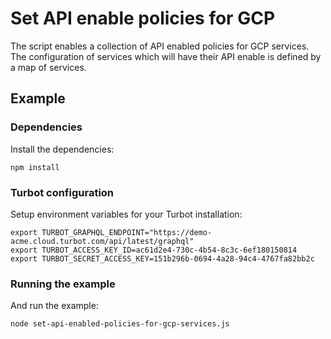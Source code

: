 # Set API enable policies for GCP

The script enables a collection of API enabled policies for GCP services.
The configuration of services which will have their API enable is defined by a map of services.

## Example

### Dependencies

Install the dependencies:

```shell
npm install
```

### Turbot configuration

Setup environment variables for your Turbot installation:

```shell
export TURBOT_GRAPHQL_ENDPOINT="https://demo-acme.cloud.turbot.com/api/latest/graphql"
export TURBOT_ACCESS_KEY_ID=ac61d2e4-730c-4b54-8c3c-6ef180150814
export TURBOT_SECRET_ACCESS_KEY=151b296b-0694-4a28-94c4-4767fa82bb2c
```

### Running the example

And run the example:

```shell
node set-api-enabled-policies-for-gcp-services.js
```
